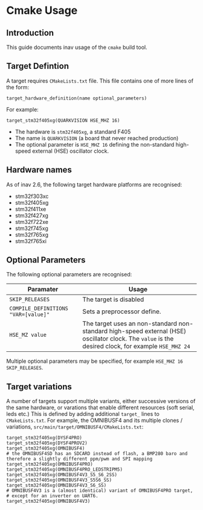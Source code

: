 # Cmake Usage

## Introduction

This guide documents inav usage of the `cmake` build tool.

## Target Defintion

A target requires `CMakeLists.txt` file. This file contains one of more lines of the form:

```
target_hardware_definition(name optional_parameters)
```

For example:

```
target_stm32f405xg(QUARKVISION HSE_MHZ 16)
```

* The hardware is `stm32f405xg`, a standard F405
* The name is `QUARKVISION` (a board that never reached production)
* The optional parameter is `HSE_MHZ 16` defining the non-standard high-speed external (HSE) oscillator clock.

## Hardware names

As of inav 2.6, the following target hardware platforms are recognised:

* stm32f303xc
* stm32f405xg
* stm32f411xe
* stm32f427xg
* stm32f722xe
* stm32f745xg
* stm32f765xg
* stm32f765xi

## Optional Parameters

The following optional parameters are recognised:

| Paramater | Usage |
| --------- | ----- |
| `SKIP_RELEASES` | The target is disabled |
| `COMPILE_DEFINITIONS "VAR=[value]"` | Sets a preprocessor define. |
| `HSE_MZ value` | The target uses an non-standard non-standard high-speed external (HSE) oscillator clock. The `value` is the desired clock, for example `HSE_MHZ 24` |

Multiple optional parameters may be specified, for example `HSE_MHZ 16 SKIP_RELEASES`.

## Target variations

A number of targets support multiple variants, either successive versions of the same hardware, or varations that enable different resources (soft serial, leds etc.) This is defined by adding additional `target_` lines to `CMakeLists.txt`. For example, the OMNIBUSF4 and its multiple clones / variations, `src/main/target/OMNIBUSF4/CMakeLists.txt`:

```
target_stm32f405xg(DYSF4PRO)
target_stm32f405xg(DYSF4PROV2)
target_stm32f405xg(OMNIBUSF4)
# the OMNIBUSF4SD has an SDCARD instead of flash, a BMP280 baro and therefore a slightly different ppm/pwm and SPI mapping
target_stm32f405xg(OMNIBUSF4PRO)
target_stm32f405xg(OMNIBUSF4PRO_LEDSTRIPM5)
target_stm32f405xg(OMNIBUSF4V3_S5_S6_2SS)
target_stm32f405xg(OMNIBUSF4V3_S5S6_SS)
target_stm32f405xg(OMNIBUSF4V3_S6_SS)
# OMNIBUSF4V3 is a (almost identical) variant of OMNIBUSF4PRO target,
# except for an inverter on UART6.
target_stm32f405xg(OMNIBUSF4V3)
```
